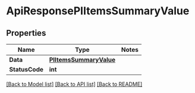 # ApiResponsePIItemsSummaryValue

## Properties
Name | Type | Notes
------------ | ------------- | -------------
**Data** | **[**PIItemsSummaryValue**](../Model/PIItemsSummaryValue.md)**
**StatusCode** | **int**

[[Back to Model list]](../../README.md#documentation-for-models) [[Back to API list]](../../README.md#documentation-for-api-endpoints) [[Back to README]](../../README.md)
